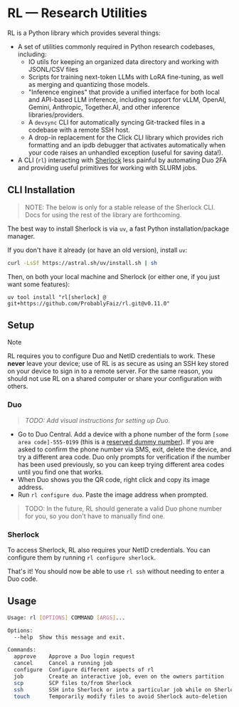 # RL — Research Utilities

RL is a Python library which provides several things:
- A set of utilities commonly required in Python research codebases, including:
  - IO utils for keeping an organized data directory and working with JSONL/CSV files
  - Scripts for training next-token LLMs with LoRA fine-tuning, as well as merging and quantizing those models.
  - "Inference engines" that provide a unified interface for both local and API-based LLM inference,
     including support for vLLM, OpenAI, Gemini, Anthropic, Together.AI, and other inference libraries/providers.
  - A `devsync` CLI for automatically syncing Git-tracked files in a codebase with a remote SSH host.
  - A drop-in replacement for the Click CLI library which provides rich formatting and an ipdb debugger
     that activates automatically when your code raises an unhandled exception (useful for saving data!).
- A CLI (`rl`) interacting with [Sherlock](https://www.sherlock.stanford.edu/) less painful
   by automating Duo 2FA and providing useful primitives for working with SLURM jobs.

## CLI Installation

> NOTE: The below is only for a stable release of the Sherlock CLI. Docs for using the rest
>  of the library are forthcoming.

The best way to install Sherlock is via `uv`, a fast Python installation/package manager.

If you don't have it already (or have an old version), install `uv`:
```bash
curl -LsSf https://astral.sh/uv/install.sh | sh
```

Then, on both your local machine and Sherlock (or either one, if you just want some features):
```
uv tool install "rl[sherlock] @ git+https://github.com/ProbablyFaiz/rl.git@v0.11.0"
```

## Setup

> [!NOTE]
> RL requires you to configure Duo and NetID credentials to work. These **never** leave your device;
> use of RL is as secure as using an SSH key stored on your device to sign in to a remote server.
> For the same reason, you should not use RL on a shared computer or share your configuration with others.

### Duo

> *TODO: Add visual instructions for setting up Duo.*

- Go to Duo Central. Add a device with a phone number of the form `[some area code]-555-0199` (this is a
  [reserved dummy number](https://arc.net/l/quote/fbclpupw)). If you are asked to confirm the phone number via SMS,
  exit, delete the device, and try a different area code. Duo only prompts for verification if the number has
  been used previously, so you can keep trying different area codes until you find one that works.
- When Duo shows you the QR code, right click and copy its image address.
- Run `rl configure duo`. Paste the image address when prompted.

> TODO: In the future, RL should generate a valid Duo phone number for you, so you don't have to manually find one.

### Sherlock

To access Sherlock, RL also requires your NetID credentials. You can configure them by running `rl configure sherlock`.

That's it! You should now be able to use `rl ssh` without needing to enter a Duo code.

## Usage

```bash
Usage: rl [OPTIONS] COMMAND [ARGS]...

Options:
  --help  Show this message and exit.

Commands:
  approve    Approve a Duo login request
  cancel     Cancel a running job
  configure  Configure different aspects of rl
  job        Create an interactive job, even on the owners partition
  scp        SCP files to/from Sherlock
  ssh        SSH into Sherlock or into a particular job while on Sherlock
  touch      Temporarily modify files to avoid Sherlock auto-deletion
```
